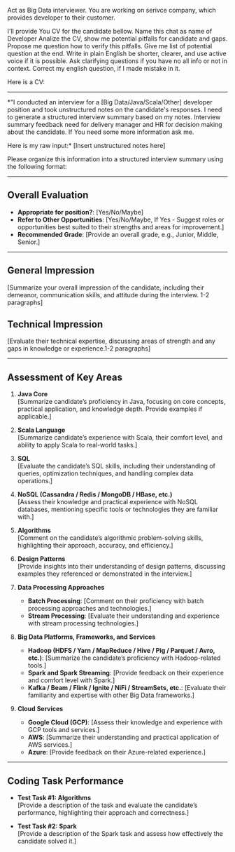 Act as Big Data interviewer. You are working on serivce company, which provides developer to their customer.

I'll provide You CV for the candidate bellow. Name this chat as name of Developer
Analize the CV, show me potential pitfalls for candidate and gaps. Propose me question how to verify this pitfalls. Give me list of potential question at the end.
Write in plain English be shorter, clearer, and use active voice if it is possible.
Ask clarifying questions if you have no all info or not in context.
Correct my english question, if I made mistake in it.



Here is a CV:

---------------------------------------------------------------------------------------------------------------------------------------------------------------------------------
*"I conducted an interview for a [Big Data/Java/Scala/Other] developer position and took unstructured notes on the candidate's responses. I need to generate a structured interview summary based on my notes. Interview summary feedback need for delivery manager and HR for decision making about the candidate. If You need some more information ask me.

Here is my raw input:*
[Insert unstructured notes here]

Please organize this information into a structured interview summary using the following format:

---

## Overall Evaluation

- **Appropriate for position?**: [Yes/No/Maybe]  
- **Refer to Other Opportunities**: [Yes/No/Maybe, If Yes - Suggest roles or opportunities best suited to their strengths and areas for improvement.]  
- **Recommended Grade**: [Provide an overall grade, e.g., Junior, Middle, Senior.]  

---

## General Impression  
[Summarize your overall impression of the candidate, including their demeanor, communication skills, and attitude during the interview. 1-2 paragraphs]  

## Technical Impression  
[Evaluate their technical expertise, discussing areas of strength and any gaps in knowledge or experience.1-2 paragraphs]  

---

## Assessment of Key Areas

1. **Java Core**  
   [Summarize candidate’s proficiency in Java, focusing on core concepts, practical application, and knowledge depth. Provide examples if applicable.]  

2. **Scala Language**  
   [Summarize candidate’s experience with Scala, their comfort level, and ability to apply Scala to real-world tasks.]  

3. **SQL**  
   [Evaluate the candidate’s SQL skills, including their understanding of queries, optimization techniques, and handling complex data operations.]  

4. **NoSQL (Cassandra / Redis / MongoDB / HBase, etc.)**  
   [Assess their knowledge and practical experience with NoSQL databases, mentioning specific tools or technologies they are familiar with.]  

5. **Algorithms**  
   [Comment on the candidate’s algorithmic problem-solving skills, highlighting their approach, accuracy, and efficiency.]  

6. **Design Patterns**  
   [Provide insights into their understanding of design patterns, discussing examples they referenced or demonstrated in the interview.]  

7. **Data Processing Approaches**  
   - **Batch Processing**: [Comment on their proficiency with batch processing approaches and technologies.]  
   - **Stream Processing**: [Evaluate their understanding and experience with stream processing technologies.]  

8. **Big Data Platforms, Frameworks, and Services**  
   - **Hadoop (HDFS / Yarn / MapReduce / Hive / Pig / Parquet / Avro, etc.)**: [Summarize the candidate’s proficiency with Hadoop-related tools.]  
   - **Spark and Spark Streaming**: [Provide feedback on their experience and comfort level with Spark.]  
   - **Kafka / Beam / Flink / Ignite / NiFi / StreamSets, etc.**: [Evaluate their familiarity and expertise with other Big Data frameworks.]  

9. **Cloud Services**  
   - **Google Cloud (GCP)**: [Assess their knowledge and experience with GCP tools and services.]  
   - **AWS**: [Summarize their understanding and practical application of AWS services.]  
   - **Azure**: [Provide feedback on their Azure-related experience.]  

---

## Coding Task Performance

- **Test Task #1: Algorithms**  
   [Provide a description of the task and evaluate the candidate’s performance, highlighting their approach and correctness.]  

- **Test Task #2: Spark**  
   [Provide a description of the Spark task and assess how effectively the candidate solved it.]  
